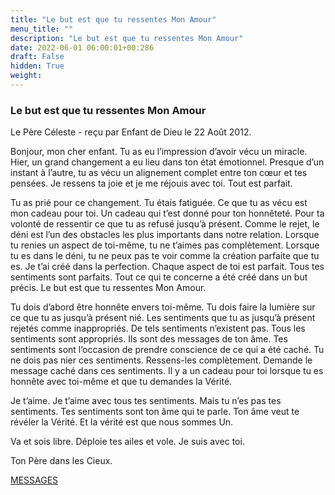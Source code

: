 ```yaml
---
title: "Le but est que tu ressentes Mon Amour"
menu_title: ""
description: "Le but est que tu ressentes Mon Amour"
date: 2022-06-01 06:00:01+00:286
draft: False
hidden: True
weight:
---
```

### Le but est que tu ressentes Mon Amour

Le Père Céleste - reçu par Enfant de Dieu le 22 Août 2012.

Bonjour, mon cher enfant. Tu as eu l’impression d’avoir vécu un miracle. Hier, un grand changement a eu lieu dans ton état émotionnel. Presque d’un instant à l’autre, tu as vécu un alignement complet entre ton cœur et tes pensées. Je ressens ta joie et je me réjouis avec toi. Tout est parfait.

Tu as prié pour ce changement. Tu étais fatiguée. Ce que tu as vécu est mon cadeau pour toi. Un cadeau qui t’est donné pour ton honnêteté. Pour ta volonté de ressentir ce que tu as refusé jusqu’à présent. Comme le rejet, le déni est l’un des obstacles les plus importants dans notre relation. Lorsque tu renies un aspect de toi-même, tu ne t’aimes pas complètement. Lorsque tu es dans le déni, tu ne peux pas te voir comme la création parfaite que tu es. Je t’ai créé dans la perfection. Chaque aspect de toi est parfait. Tous tes sentiments sont parfaits. Tout ce qui te concerne a été créé dans un but précis. Le but est que tu ressentes Mon Amour.

Tu dois d’abord être honnête envers toi-même. Tu dois faire la lumière sur ce que tu as jusqu’à présent nié. Les sentiments que tu as jusqu’à présent rejetés comme inappropriés. De tels sentiments n’existent pas. Tous les sentiments sont appropriés. Ils sont des messages de ton âme. Tes sentiments sont l’occasion de prendre conscience de ce qui a été caché. Tu ne dois pas nier ces sentiments. Ressens-les complètement. Demande le message caché dans ces sentiments. Il y a un cadeau pour toi lorsque tu es honnête avec toi-même et que tu demandes la Vérité.

Je t’aime. Je t’aime avec tous tes sentiments. Mais tu n’es pas tes sentiments. Tes sentiments sont ton âme qui te parle. Ton âme veut te révéler la Vérité. Et la vérité est que nous sommes Un.

Va et sois libre. Déploie tes ailes et vole. Je suis avec toi.

Ton Père dans les Cieux.

[MESSAGES](fr-contemporary-messages/fr-contemporary-messages-by-date-order/fr-contemporary-messages-2012/)

